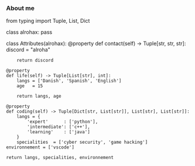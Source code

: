 ### About me
from typing import Tuple, List, Dict

class alrohax:
    pass

class Attributes(alrohax):
    @property
    def contact(self) -> Tuple[str, str, str]:
        discord  = "alroha"
	    
	    return discord

    @property
    def life(self) -> Tuple[List[str], int]:
        langs = ['Danish', 'Spanish', 'English']
        age   = 15
		
        return langs, age
	
    @property
    def coding(self) -> Tuple[Dict[str, List[str]], List[str], List[str]]:
        langs = {
            'expert'      : ['python'],
            'intermediate': ['c++'],
            'learning'    : ['java']
        }
        specialities  = ['cyber security', 'game hacking']
	environnement = ['vscode']

	return langs, specialities, environnement
